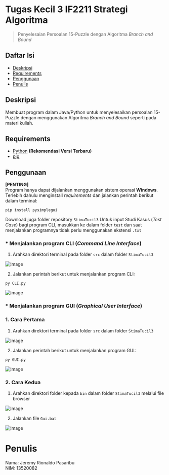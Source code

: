# Tugas Kecil 3 IF2211 Strategi Algoritma

> Penyelesaian Persoalan 15-Puzzle dengan Algoritma _Branch and Bound_

## Daftar Isi
* [Deskripsi](#deskripsi)
* [Requirements](#requirements)
* [Penggunaan](#penggunaan)
* [Penulis](#penulis)

## Deskripsi
Membuat program dalam Java/Python untuk menyelesaikan persoalan 15-Puzzle dengan menggunakan Algoritma _Branch and Bound_ seperti pada materi kuliah.

## Requirements
- [Python](https://www.python.org/downloads/) **(Rekomendasi Versi Terbaru)**
- [pip](https://phoenixnap.com/kb/install-pip-windows)

## Penggunaan
**[PENTING]** </br>
Program hanya dapat dijalankan menggunakan sistem operasi **Windows**. Terlebih dahulu menginstall _requirements_ dan jalankan perintah berikut dalam terminal:
```
pip install pysimplegui
```
Download juga folder repository `StimaTucil3`
Untuk input Studi Kasus (_Test Case_) bagi program CLI, masukkan ke dalam folder `test` dan saat menjalankan programnya tidak perlu menggunakan ekstensi `.txt`

### * Menjalankan program CLI (_Command Line Interface_)
1. Arahkan direktori terminal pada folder `src` dalam folder `StimaTucil3`</br>

![image](https://user-images.githubusercontent.com/73146752/161429538-9a07cf61-3d86-43f0-8c5c-8b42b6e045d1.png)

2. Jalankan perintah berikut untuk menjalankan program CLI: </br>
```
py CLI.py
```

![image](https://user-images.githubusercontent.com/73146752/161429723-f768c222-cd8a-4d07-a5d6-6d8738a2888b.png)

### * Menjalankan program GUI (_Graphical User Interface_)
### 1. Cara Pertama
1. Arahkan direktori terminal pada folder `src` dalam folder `StimaTucil3`</br>

![image](https://user-images.githubusercontent.com/73146752/161429538-9a07cf61-3d86-43f0-8c5c-8b42b6e045d1.png)

2. Jalankan perintah berikut untuk menjalankan program GUI: </br>
```
py GUI.py
```

![image](https://user-images.githubusercontent.com/73146752/161430114-c7d98da8-dda1-4a08-b6e7-e41001a170af.png)

### 2. Cara Kedua
1. Arahkan direktori folder kepada `bin` dalam folder `StimaTucil3` melalui file browser</br>

![image](https://user-images.githubusercontent.com/73146752/161429916-3a6b36f8-e162-4b48-ac7b-34a77c314978.png)

2. Jalankan file `Gui.bat`</br>

![image](https://user-images.githubusercontent.com/73146752/161429943-8813ba8e-10a8-4a3b-845d-e2bd59248a9b.png)


# Penulis
Nama: Jeremy Rionaldo Pasaribu </br>
NIM: 13520082

